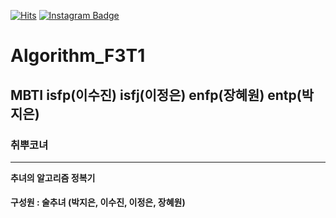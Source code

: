[![Hits](https://hits.seeyoufarm.com/api/count/incr/badge.svg?url=https%3A%2F%2Fgithub.com%2Fzeun0725%2FAlgorithm_F3T1&count_bg=%23D11B1B&title_bg=%23B31F1F&icon=skyliner.svg&icon_color=%23FFFFFF&title=visits&edge_flat=false)](https://hits.seeyoufarm.com)
[![Instagram Badge](https://img.shields.io/badge/-Instagram-dd2a7b?style=flat-square&logo=instagram&logoColor=white&link=https://www.instagram.com/zuzu_zzing/)](https://www.instagram.com/4ni_vely/) 






# Algorithm_F3T1 
## MBTI isfp(이수진) isfj(이정은) enfp(장혜원) entp(박지은)  
### 취뿌코녀  
***
__추녀의 알고리즘 정복기__  
#### 구성원 : 술추녀 (박지은, 이수진, 이정은, 장혜원)
